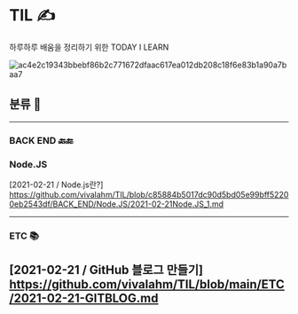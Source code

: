 # TIL &#9997;

하루하루 배움을 정리하기 위한 TODAY I LEARN

![ac4e2c19343bbebf86b2c771672dfaac617ea012db208c18f6e83b1a90a7baa7](https://user-images.githubusercontent.com/48741014/108630472-58518f80-74a8-11eb-8033-861a2648b212.png)

## 분류 &#127915;
----
### BACK END &#128281;&#128282;

### Node.JS
[2021-02-21 / Node.js란?] https://github.com/vivalahm/TIL/blob/c85884b5017dc90d5bd05e99bff52200eb2543df/BACK_END/Node.JS/2021-02-21Node.JS_1.md

----
### ETC &#128218;
[2021-02-21 / GitHub 블로그 만들기] https://github.com/vivalahm/TIL/blob/main/ETC/2021-02-21-GITBLOG.md
----
